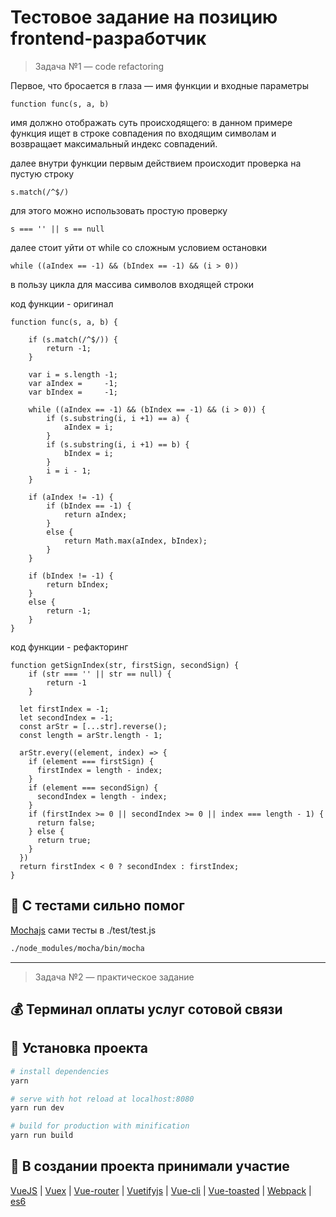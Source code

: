 # Тестовое задание на позицию frontend-разработчик

> Задача №1 — code refactoring

Первое, что бросается в глаза — имя функции
и входные параметры

```
function func(s, a, b)
```

имя должно отображать суть происходящего: в данном примере
функция ищет в строке совпадения по входящим символам
и возвращает максимальный индекс совпадений.

далее внутри функции первым действием происходит проверка
на пустую строку

```
s.match(/^$/)
```
для этого можно использовать простую проверку
```
s === '' || s == null
```
далее стоит уйти от while со сложным условием остановки

```
while ((aIndex == -1) && (bIndex == -1) && (i > 0))
```
в пользу цикла для массива символов входящей строки


код функции - оригинал
```
function func(s, a, b) {

	if (s.match(/^$/)) {
		return -1;
	}

	var i = s.length -1;
	var aIndex =     -1;
	var bIndex =     -1;

	while ((aIndex == -1) && (bIndex == -1) && (i > 0)) {
	    if (s.substring(i, i +1) == a) {
	    	aIndex = i;
    	}
	    if (s.substring(i, i +1) == b) {
	    	bIndex = i;
    	}
	    i = i - 1;
	}

	if (aIndex != -1) {
	    if (bIndex == -1) {
	        return aIndex;
	    }
	    else {
	        return Math.max(aIndex, bIndex);
	    }
	}

	if (bIndex != -1) {
	    return bIndex;
	}
	else {
	    return -1;
	}
}
```

код функции - рефакторинг
```
function getSignIndex(str, firstSign, secondSign) {
	if (str === '' || str == null) {
		return -1
	}

  let firstIndex = -1;
  let secondIndex = -1;
  const arStr = [...str].reverse();
  const length = arStr.length - 1;

  arStr.every((element, index) => {
    if (element === firstSign) {
      firstIndex = length - index;
    }
    if (element === secondSign) {
      secondIndex = length - index;
    }
    if (firstIndex >= 0 || secondIndex >= 0 || index === length - 1) {
      return false;
    } else {
      return true;
    }
  })
  return firstIndex < 0 ? secondIndex : firstIndex;
}
```

## :muscle: С тестами сильно помог

[Mochajs](https://mochajs.org/)
сами тесты в ./test/test.js

``` bash
./node_modules/mocha/bin/mocha
```
-----

> Задача №2 — практическое задание

## :moneybag: Терминал оплаты услуг сотовой связи

## :hammer: Установка проекта
``` bash
# install dependencies
yarn

# serve with hot reload at localhost:8080
yarn run dev

# build for production with minification
yarn run build
```

## :muscle: В создании проекта принимали участие

[VueJS](https://vuejs.org/) | [Vuex](https://vuex.vuejs.org/en/) | [Vue-router](https://router.vuejs.org/en/) | [Vuetifyjs](https://vuetifyjs.com/en/) | [Vue-cli](https://github.com/vuejs/vue-cli) |
[Vue-toasted](https://github.com/shakee93/vue-toasted) |
[Webpack](https://webpack.js.org/) |
[es6](http://es6-features.org/)
